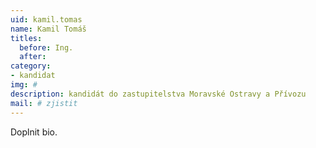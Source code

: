 ```yaml
---
uid: kamil.tomas
name: Kamil Tomáš
titles:
  before: Ing. 
  after: 
category:
- kandidat 
img: #
description: kandidát do zastupitelstva Moravské Ostravy a Přívozu
mail: # zjistit
---
```


Doplnit bio.
